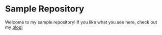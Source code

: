 Sample Repository
==================

Welcome to my sample repository! If you like what you see here, check out my [blog!](http://lozanotek.com/blog)